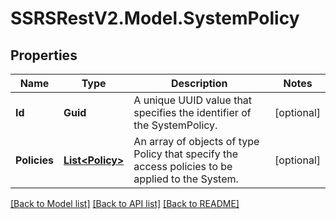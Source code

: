 # SSRSRestV2.Model.SystemPolicy

## Properties

Name | Type | Description | Notes
------------ | ------------- | ------------- | -------------
**Id** | **Guid** | A unique UUID value that specifies the identifier of the SystemPolicy. | [optional] 
**Policies** | [**List&lt;Policy&gt;**](Policy.md) | An array of objects of type Policy that specify the access policies to be applied to the System. | [optional] 

[[Back to Model list]](../../README.md#documentation-for-models) [[Back to API list]](../../README.md#documentation-for-api-endpoints) [[Back to README]](../../README.md)

